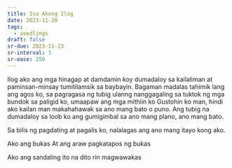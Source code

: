 ```yaml
---
title: Isa Akong Ilog
date: 2023-11-20
tags:
  - seedlings
draft: false
sr-due: 2023-11-23
sr-interval: 3
sr-ease: 250
---
```

Ilog ako
ang mga hinagap at damdamin koy dumadaloy sa kailaliman at paminsan-minsay tumitilamsik sa baybayin.
Bagaman madalas tahimik lang ang agos ko, sa pagragasa ng tubig ulanng nanggagaling sa tuktok ng mga bundok sa paligid ko, umaapaw ang mga mithiin ko
Gustohin ko man, hindi ako kailan man makahahawak sa ano mang bato o puno.
Ang tubig na dumadaloy sa loob ko ang gumigimbal sa ano mang plano, ano mang bato.

Sa bilis ng pagdating at pagalis ko, nalalagas ang ano mang itayo kong ako.

Ako ang bukas
At ang araw pagkatapos ng bukas

Ako ang sandaling ito na dito rin magwawakas